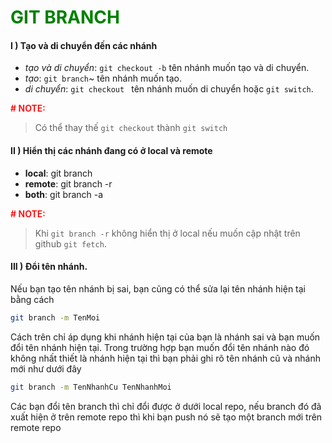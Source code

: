 
<h1 style="color: green">GIT BRANCH</h1>

#### I ) Tạo và di chuyển đến các nhánh
- *tạo và di chuyển*: `git checkout -b` tên nhánh muốn tạo và di chuyển.
- *tạo*: `git branch`~ tên nhánh muốn tạo.
- *di chuyển*: `git checkout ` tên nhánh muốn di chuyển hoặc `git switch`.

<span style="color: red; font-weight: 600"># NOTE:</span> 

> Có thể thay thế `git checkout` thành `git switch`



#### II ) Hiển thị các nhánh đang có ở local và remote
- **local**: git branch
- **remote**: git branch -r
- **both**: git branch -a
<p style="color: red; font-weight: 600"># NOTE:</p> 

> Khi `git branch -r` không hiển thị ở local nếu muốn cập nhật trên github `git fetch`.

#### III ) Đổi tên nhánh.

Nếu bạn tạo tên nhánh bị sai, bạn cũng có thể sửa lại tên nhánh hiện tại bằng cách

```bash
git branch -m TenMoi
```

Cách trên chỉ áp dụng khi nhánh hiện tại của bạn là nhánh sai và bạn muốn đổi tên nhánh hiện tại. Trong trường hợp bạn muốn đổi tên nhánh nào đó không nhất thiết là nhánh hiện tại thì bạn phải ghi rõ tên nhánh cũ và nhánh mới như dưới đây

```bash
git branch -m TenNhanhCu TenNhanhMoi
```

Các bạn đổi tên branch thì chỉ đổi được ở dưới local repo, nếu branch đó đã xuất hiện ở trên remote repo thì khi bạn push nó sẽ tạo một branch mới trên remote repo
